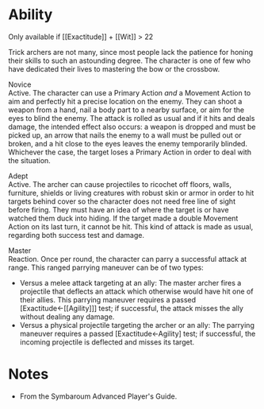 # Ability
Only available if [[Exactitude]] + [[Wit]] > 22

Trick archers are not many, since most people lack the patience for honing their skills to such an astounding degree. The character is one of few who have dedicated their lives to mastering the bow or the crossbow.

Novice<br>Active. The character can use a Primary Action *and* a Movement Action to aim and perfectly hit a precise location on the enemy. They can shoot a weapon from a hand, nail a body part to a nearby surface, or aim for the eyes to blind the enemy. The attack is rolled as usual and if it hits and deals damage, the intended effect also occurs: a weapon is dropped and must be picked up, an arrow that nails the enemy to a wall must be pulled out or broken, and a hit close to the eyes leaves the enemy temporarily blinded. Whichever the case, the target loses a Primary Action in order to deal with the situation.

Adept<br>Active. The archer can cause projectiles to ricochet off floors, walls, furniture, shields or living creatures with robust skin or armor in order to hit targets behind cover so the character does not need free line of sight before firing. They must have an idea of where the target is or have watched them duck into hiding. If the target made a double Movement Action on its last turn, it cannot be hit. This kind of attack is made as usual, regarding both success test and damage.

Master<br>Reaction. Once per round, the character can parry a successful attack at range. This ranged parrying maneuver can be of two types:
* Versus a melee attack targeting at an ally: The master archer fires a projectile that deflects an attack which otherwise would have hit one of their allies. This parrying maneuver requires a passed \[Exactitude←[[Agility]]\] test; if successful, the attack misses the ally without dealing any damage.
* Versus a physical projectile targeting the archer or an ally: The parrying maneuver requires a passed \[Exactitude←Agility\] test; if successful, the incoming projectile is deflected and misses its target.
# Notes
* From the Symbaroum Advanced Player's Guide.